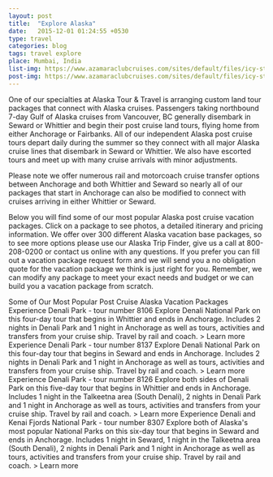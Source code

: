 ```yaml
---
layout: post
title:  "Explore Alaska"
date:   2015-12-01 01:24:55 +0530
type: travel
categories: blog
tags: travel explore
place: Mumbai, India
list-img: https://www.azamaraclubcruises.com/sites/default/files/icy-straight-point-alaska-zipline-800x300.jpg
post-img: https://www.azamaraclubcruises.com/sites/default/files/icy-straight-point-alaska-zipline-800x300.jpg
---
```

One of our specialties at Alaska Tour & Travel is arranging custom land tour packages that connect with Alaska cruises. Passengers taking northbound 7-day Gulf of Alaska cruises from Vancouver, BC generally disembark in Seward or Whittier and begin their post cruise land tours, flying home from either Anchorage or Fairbanks. All of our independent Alaska post cruise tours depart daily during the summer so they connect with all major Alaska cruise lines that disembark in Seward or Whittier. We also have escorted tours and meet up with many cruise arrivals with minor adjustments.
<!--more-->

Please note we offer numerous rail and motorcoach cruise transfer options between Anchorage and both Whittier and Seward so nearly all of our packages that start in Anchorage can also be modified to connect with cruises arriving in either Whittier or Seward.

Below you will find some of our most popular Alaska post cruise vacation packages. Click on a package to see photos, a detailed itinerary and pricing information. We offer over 300 different Alaska vacation base packages, so to see more options please use our Alaska Trip Finder, give us a call at 800-208-0200 or contact us online with any questions. If you prefer you can fill out a vacation package request form and we will send you a no obligation quote for the vacation package we think is just right for you. Remember, we can modify any package to meet your exact needs and budget or we can build you a vacation package from scratch.

Some of Our Most Popular Post Cruise Alaska Vacation Packages
Experience Denali Park - tour number 8106
Explore Denali National Park on this four-day tour that begins in Whittier and ends in Anchorage. Includes 2 nights in Denali Park and 1 night in Anchorage as well as tours, activities and transfers from your cruise ship. Travel by rail and coach. > Learn more
Experience Denali Park - tour number 8137
Explore Denali National Park on this four-day tour that begins in Seward and ends in Anchorage. Includes 2 nights in Denali Park and 1 night in Anchorage as well as tours, activities and transfers from your cruise ship. Travel by rail and coach. > Learn more
Experience Denali Park - tour number 8126
Explore both sides of Denali Park on this five-day tour that begins in Whittier and ends in Anchorage. Includes 1 night in the Talkeetna area (South Denali), 2 nights in Denali Park and 1 night in Anchorage as well as tours, activities and transfers from your cruise ship. Travel by rail and coach. > Learn more
Experience Denali and Kenai Fjords National Park - tour number 8307
Explore both of Alaska's most popular National Parks on this six-day tour that begins in Seward and ends in Anchorage. Includes 1 night in Seward, 1 night in the Talkeetna area (South Denali), 2 nights in Denali Park and 1 night in Anchorage as well as tours, activities and transfers from your cruise ship. Travel by rail and coach. > Learn more